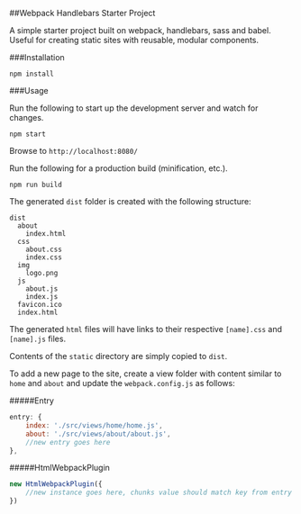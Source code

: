##Webpack Handlebars Starter Project

A simple starter project built on webpack, handlebars, sass and babel. Useful for creating static sites with reusable, modular components.

###Installation

    npm install
    
###Usage

Run the following to start up the development server and watch for changes.

    npm start
    
Browse to `http://localhost:8080/`

Run the following for a production build (minification, etc.).

    npm run build

The generated `dist` folder is created with the following structure:

    dist
      about
        index.html
      css
        about.css
        index.css
      img
      	logo.png
      js
        about.js
        index.js
      favicon.ico
      index.html

The generated `html` files will have links to their respective `[name].css` and `[name].js` files.

Contents of the `static` directory are simply copied to `dist`.

To add a new page to the site, create a view folder with content similar to `home` and `about` and update the `webpack.config.js` as follows:

#####Entry

```javascript
entry: {
	index: './src/views/home/home.js',
	about: './src/views/about/about.js',
	//new entry goes here
},
```

#####HtmlWebpackPlugin

```javascript
new HtmlWebpackPlugin({
	//new instance goes here, chunks value should match key from entry above
})
```
